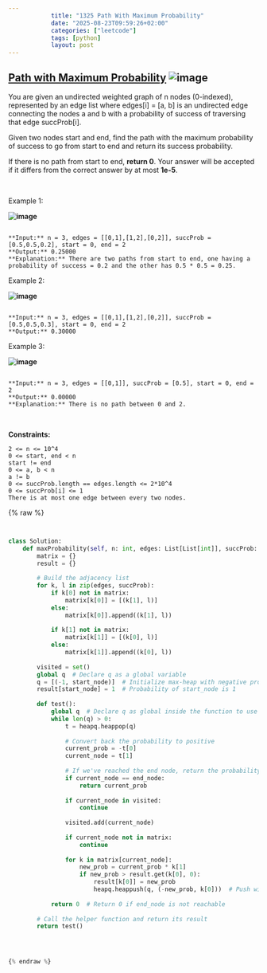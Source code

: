 ```yaml
---
            title: "1325 Path With Maximum Probability"
            date: "2025-08-23T09:59:26+02:00"
            categories: ["leetcode"]
            tags: [python]
            layout: post
---
```

            
## [Path with Maximum Probability](https://leetcode.com/problems/path-with-maximum-probability) ![image](https://img.shields.io/badge/Difficulty-Medium-orange)

You are given an undirected weighted graph of n nodes (0-indexed), represented by an edge list where edges[i] = [a, b] is an undirected edge connecting the nodes a and b with a probability of success of traversing that edge succProb[i].

Given two nodes start and end, find the path with the maximum probability of success to go from start to end and return its success probability.

If there is no path from start to end, **return 0**. Your answer will be accepted if it differs from the correct answer by at most **1e-5**.

 

Example 1:

**![image](https://assets.leetcode.com/uploads/2019/09/20/1558_ex1.png)**

```

**Input:** n = 3, edges = [[0,1],[1,2],[0,2]], succProb = [0.5,0.5,0.2], start = 0, end = 2
**Output:** 0.25000
**Explanation:** There are two paths from start to end, one having a probability of success = 0.2 and the other has 0.5 * 0.5 = 0.25.

```

Example 2:

**![image](https://assets.leetcode.com/uploads/2019/09/20/1558_ex2.png)**

```

**Input:** n = 3, edges = [[0,1],[1,2],[0,2]], succProb = [0.5,0.5,0.3], start = 0, end = 2
**Output:** 0.30000

```

Example 3:

**![image](https://assets.leetcode.com/uploads/2019/09/20/1558_ex3.png)**

```

**Input:** n = 3, edges = [[0,1]], succProb = [0.5], start = 0, end = 2
**Output:** 0.00000
**Explanation:** There is no path between 0 and 2.

```

 

**Constraints:**

	2 <= n <= 10^4
	0 <= start, end < n
	start != end
	0 <= a, b < n
	a != b
	0 <= succProb.length == edges.length <= 2*10^4
	0 <= succProb[i] <= 1
	There is at most one edge between every two nodes.

{% raw %}


```python


class Solution:
    def maxProbability(self, n: int, edges: List[List[int]], succProb: List[float], start_node: int, end_node: int) -> float:
        matrix = {}
        result = {}
        
        # Build the adjacency list
        for k, l in zip(edges, succProb):
            if k[0] not in matrix:
                matrix[k[0]] = [(k[1], l)]
            else:
                matrix[k[0]].append((k[1], l))
                
            if k[1] not in matrix:
                matrix[k[1]] = [(k[0], l)]
            else:
                matrix[k[1]].append((k[0], l))
        
        visited = set()
        global q  # Declare q as a global variable
        q = [(-1, start_node)]  # Initialize max-heap with negative probabilities
        result[start_node] = 1  # Probability of start_node is 1
        
        def test():
            global q  # Declare q as global inside the function to use the global variable
            while len(q) > 0:
                t = heapq.heappop(q)
                
                # Convert back the probability to positive
                current_prob = -t[0]
                current_node = t[1]
                
                # If we've reached the end node, return the probability
                if current_node == end_node:
                    return current_prob
                
                if current_node in visited:
                    continue
                
                visited.add(current_node)
                
                if current_node not in matrix:
                    continue
                
                for k in matrix[current_node]:
                    new_prob = current_prob * k[1]
                    if new_prob > result.get(k[0], 0):
                        result[k[0]] = new_prob
                        heapq.heappush(q, (-new_prob, k[0]))  # Push with negative probability to maintain max-heap
            
            return 0  # Return 0 if end_node is not reachable
        
        # Call the helper function and return its result
        return test()   




{% endraw %}
```

